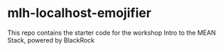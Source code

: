 # mlh-localhost-emojifier
This repo contains the starter code for the workshop Intro to the MEAN Stack, powered by BlackRock
